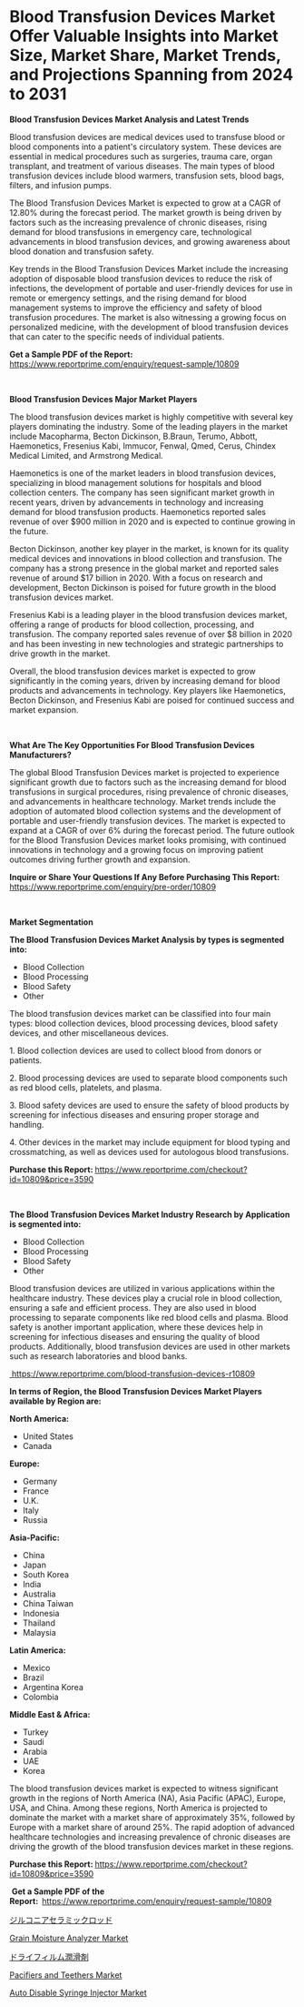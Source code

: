 <p><h1>Blood Transfusion Devices Market Offer Valuable Insights into Market Size, Market Share, Market Trends, and Projections Spanning from 2024 to 2031</h1></p><p><strong>Blood Transfusion Devices Market Analysis and Latest Trends</strong></p>
<p><p>Blood transfusion devices are medical devices used to transfuse blood or blood components into a patient's circulatory system. These devices are essential in medical procedures such as surgeries, trauma care, organ transplant, and treatment of various diseases. The main types of blood transfusion devices include blood warmers, transfusion sets, blood bags, filters, and infusion pumps.</p><p>The Blood Transfusion Devices Market is expected to grow at a CAGR of 12.80% during the forecast period. The market growth is being driven by factors such as the increasing prevalence of chronic diseases, rising demand for blood transfusions in emergency care, technological advancements in blood transfusion devices, and growing awareness about blood donation and transfusion safety.</p><p>Key trends in the Blood Transfusion Devices Market include the increasing adoption of disposable blood transfusion devices to reduce the risk of infections, the development of portable and user-friendly devices for use in remote or emergency settings, and the rising demand for blood management systems to improve the efficiency and safety of blood transfusion procedures. The market is also witnessing a growing focus on personalized medicine, with the development of blood transfusion devices that can cater to the specific needs of individual patients.</p></p>
<p><strong>Get a Sample PDF of the Report:&nbsp;</strong> <a href="https://www.reportprime.com/enquiry/request-sample/10809">https://www.reportprime.com/enquiry/request-sample/10809</a></p>
<p>&nbsp;</p>
<p><strong>Blood Transfusion Devices Major Market Players</strong></p>
<p><p>The blood transfusion devices market is highly competitive with several key players dominating the industry. Some of the leading players in the market include Macopharma, Becton Dickinson, B.Braun, Terumo, Abbott, Haemonetics, Fresenius Kabi, Immucor, Fenwal, Qmed, Cerus, Chindex Medical Limited, and Armstrong Medical.</p><p>Haemonetics is one of the market leaders in blood transfusion devices, specializing in blood management solutions for hospitals and blood collection centers. The company has seen significant market growth in recent years, driven by advancements in technology and increasing demand for blood transfusion products. Haemonetics reported sales revenue of over $900 million in 2020 and is expected to continue growing in the future.</p><p>Becton Dickinson, another key player in the market, is known for its quality medical devices and innovations in blood collection and transfusion. The company has a strong presence in the global market and reported sales revenue of around $17 billion in 2020. With a focus on research and development, Becton Dickinson is poised for future growth in the blood transfusion devices market.</p><p>Fresenius Kabi is a leading player in the blood transfusion devices market, offering a range of products for blood collection, processing, and transfusion. The company reported sales revenue of over $8 billion in 2020 and has been investing in new technologies and strategic partnerships to drive growth in the market.</p><p>Overall, the blood transfusion devices market is expected to grow significantly in the coming years, driven by increasing demand for blood products and advancements in technology. Key players like Haemonetics, Becton Dickinson, and Fresenius Kabi are poised for continued success and market expansion.</p></p>
<p>&nbsp;</p>
<p><strong>What Are The Key Opportunities For Blood Transfusion Devices Manufacturers?</strong></p>
<p><p>The global Blood Transfusion Devices market is projected to experience significant growth due to factors such as the increasing demand for blood transfusions in surgical procedures, rising prevalence of chronic diseases, and advancements in healthcare technology. Market trends include the adoption of automated blood collection systems and the development of portable and user-friendly transfusion devices. The market is expected to expand at a CAGR of over 6% during the forecast period. The future outlook for the Blood Transfusion Devices market looks promising, with continued innovations in technology and a growing focus on improving patient outcomes driving further growth and expansion.</p></p>
<p><strong>Inquire or Share Your Questions If Any Before Purchasing This Report:</strong> <a href="https://www.reportprime.com/enquiry/pre-order/10809">https://www.reportprime.com/enquiry/pre-order/10809</a></p>
<p>&nbsp;</p>
<p><strong>Market Segmentation</strong></p>
<p><strong>The Blood Transfusion Devices Market Analysis by types is segmented into:</strong></p>
<p><ul><li>Blood Collection</li><li>Blood Processing</li><li>Blood Safety</li><li>Other</li></ul></p>
<p><p>The blood transfusion devices market can be classified into four main types: blood collection devices, blood processing devices, blood safety devices, and other miscellaneous devices. </p><p>1. Blood collection devices are used to collect blood from donors or patients.</p><p>2. Blood processing devices are used to separate blood components such as red blood cells, platelets, and plasma.</p><p>3. Blood safety devices are used to ensure the safety of blood products by screening for infectious diseases and ensuring proper storage and handling.</p><p>4. Other devices in the market may include equipment for blood typing and crossmatching, as well as devices used for autologous blood transfusions.</p></p>
<p><strong>Purchase this Report:&nbsp;</strong><a href="https://www.reportprime.com/checkout?id=10809&price=3590">https://www.reportprime.com/checkout?id=10809&price=3590</a></p>
<p>&nbsp;</p>
<p><strong>The Blood Transfusion Devices Market Industry Research by Application is segmented into:</strong></p>
<p><ul><li>Blood Collection</li><li>Blood Processing</li><li>Blood Safety</li><li>Other</li></ul></p>
<p><p>Blood transfusion devices are utilized in various applications within the healthcare industry. These devices play a crucial role in blood collection, ensuring a safe and efficient process. They are also used in blood processing to separate components like red blood cells and plasma. Blood safety is another important application, where these devices help in screening for infectious diseases and ensuring the quality of blood products. Additionally, blood transfusion devices are used in other markets such as research laboratories and blood banks.</p></p>
<p><a href="https://www.reportprime.com/blood-transfusion-devices-r10809">&nbsp;https://www.reportprime.com/blood-transfusion-devices-r10809</a></p>
<p><strong>In terms of Region, the Blood Transfusion Devices Market Players available by Region are:</strong></p>
<p>
    <p> <strong> North America: </strong>
        <ul>
            <li>United States</li>
            <li>Canada</li>
        </ul>
        </p> 
    <p> <strong> Europe: </strong>
        <ul>
            <li>Germany</li>
            <li>France</li>
            <li>U.K.</li>
            <li>Italy</li>
            <li>Russia</li>
        </ul>
        </p> 
    <p> <strong> Asia-Pacific: </strong>
        <ul>
            <li>China</li>
            <li>Japan</li>
            <li>South Korea</li>
            <li>India</li>
            <li>Australia</li>
            <li>China Taiwan</li>
            <li>Indonesia</li>
            <li>Thailand</li>
            <li>Malaysia</li>
        </ul>
        </p> 
    <p> <strong> Latin America: </strong>
        <ul>
            <li>Mexico</li>
            <li>Brazil</li>
            <li>Argentina Korea</li>
            <li>Colombia</li>
        </ul>
        </p> 
    <p> <strong> Middle East & Africa: </strong>
        <ul>
            <li>Turkey</li>
            <li>Saudi</li>
            <li>Arabia</li>
            <li>UAE</li>
            <li>Korea</li>
        </ul>
    </p>
    </p>
<p><p>The blood transfusion devices market is expected to witness significant growth in the regions of North America (NA), Asia Pacific (APAC), Europe, USA, and China. Among these regions, North America is projected to dominate the market with a market share of approximately 35%, followed by Europe with a market share of around 25%. The rapid adoption of advanced healthcare technologies and increasing prevalence of chronic diseases are driving the growth of the blood transfusion devices market in these regions.</p></p>
<p><strong>Purchase this Report: </strong><a href="https://www.reportprime.com/checkout?id=10809&price=3590">https://www.reportprime.com/checkout?id=10809&price=3590</a></p>
<p>&nbsp;<strong>Get a Sample PDF of the Report:&nbsp;&nbsp;</strong><a href="https://www.reportprime.com/enquiry/request-sample/10809">https://www.reportprime.com/enquiry/request-sample/10809</a></p>
<p><strong></strong></p>
<p><p><a href="https://github.com/one-cool-chick/Market-Research-Report-List-1/blob/main/694168979858.md">ジルコニアセラミックロッド</a></p><p><a href="https://www.linkedin.com/pulse/grain-moisture-analyzer-market-research-report-provides-thorough-mwkde">Grain Moisture Analyzer Market</a></p><p><a href="https://github.com/luffiazaza/Market-Research-Report-List-1/blob/main/472508579857.md">ドライフィルム潤滑剤</a></p><p><a href="https://issuu.com/reportprime-2/docs/pacifiers-and-teethers-market-size-2030.pptx">Pacifiers and Teethers Market</a></p><p><a href="https://github.com/gladysalidde/Market-Research-Report-List-1/blob/main/auto-disable-syringe-injector-market.md">Auto Disable Syringe Injector Market</a></p></p>